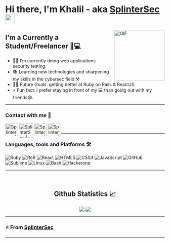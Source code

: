 # Hi there, I'm Khalil - aka [SplinterSec][twitter] <img width="30px" src="https://media.tenor.com/images/3b388fe03da271d2674faf85eb7c3fcd/tenor.gif" />

<img align="right" alt="GIF" height="160px" src="https://media.giphy.com/media/du3J3cXyzhj75IOgvA/giphy.gif" />

## I'm a Currently a Student/Freelancer  👀💻

- 👨‍💻 I’m currently doing web applications security testing.
- 📚 Learning new technologies and sharpening my skills in the cybersec field ⚒
- 💪🏼 Future Goals: getting better at Ruby on Rails & ReactJS.
- ⚡ Fun fact: I prefer staying in front of my 💻 than going out with my friends😅.


---

### Contact with me 📝


[<img align="left" alt="Splintersec | Twitter" width="40px" src="https://media.giphy.com/media/M9O6ePwNJ58UMF1Rvq/giphy.gif" />][twitter]
[<img align="left" alt="SplinterSec | Devto" width="45px" src="https://res.cloudinary.com/practicaldev/image/fetch/s--0UiMFgbU--/c_limit%2Cf_auto%2Cfl_progressive%2Cq_66%2Cw_880/https://thepracticaldev.s3.amazonaws.com/i/0vbfzhjcsjs0u716x88o.gif" />][devto]
[<img align="left" alt="SplinterSec | reddit" width="40px" src="https://i.imgur.com/uR1TrP8.gif" />][reddit]
[<img align="left" alt="SplinterSec | discord" width="40px" src="https://media1.tenor.com/images/54cc77830f82ef67471d8d868d09ad2f/tenor.gif?itemid=11230336" />][discord]

<br />

---

### Languages, tools and Platforms 🛠 

![Ruby](https://img.shields.io/badge/-Ruby-red?style=flat-square&logo=Ruby&logoColor=ffffff)
![RoR](https://img.shields.io/badge/-Ruby%20On%20Rails-red?style=flat-square&logo=Ruby%20On%20Rails&logoColor=ffffff)
![React](https://img.shields.io/badge/-React-61DAFB?style=flat-square&logo=react&logoColor=ffffff)
![HTML5](https://img.shields.io/badge/-HTML5-%23E44D27?style=flat-square&logo=html5&logoColor=ffffff)
![CSS3](https://img.shields.io/badge/-CSS3-%231572B6?style=flat-square&logo=css3)
![JavaScript](https://img.shields.io/badge/-JavaScript-%23F7DF1C?style=flat-square&logo=javascript&logoColor=000000&labelColor=%23F7DF1C&color=%23FFCE5A)
![GitHub](https://img.shields.io/badge/-GitHub-181717?style=flat-square&logo=github)
![Sublime](http://img.shields.io/badge/-Sublime-FF9800?style=flat-square&logo=Sublime%20Text&logoColor=000000)
![Linux](http://img.shields.io/badge/-Linux-FCC624?style=flat-square&logo=Linux&logoColor=ffffff)
![Bash](http://img.shields.io/badge/-Bash-4EAA25?style=flat-square&logo=GNU%20Bash&logoColor=ffffff)
![Hackerone](https://img.shields.io/badge/-Hackerone-black?style=flat-square&logo=HackerOne&logoColor=ffffff)

---

<br/>

  <h2 align="center"> Github Statistics 📈 </h2>

  <div align="center"> 
     <a href="">
      <img align="center" src="https://github-readme-stats-sigma-five.vercel.app/api?username=splintersec&show_icons=true&include_all_commits=true&count_private=true&theme=react&line_height=40" />
    </a>
    <a href="">
      <img align="center" src="https://github-readme-stats.vercel.app/api/top-langs/?username=splintersec&theme=react&line_height=40&hide=css"/>
    </a>
</div

<br/>

---

 ### ⭐️ From [SplinterSec](https://github.com/splintersec) ### 

---


[twitter]: https://twitter.com/splint3rsec
[reddit]: https://www.reddit.com/user/splint3r_
[devto]: https://dev.to/splint3r
[discord]: https://discordapp.com/users/333367324159639552

